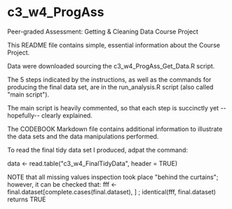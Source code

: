 # c3_w4_ProgAss

Peer-graded Assessment: Getting &amp; Cleaning Data Course Project

This README file contains simple, essential information about the Course Project. 

Data were downloaded sourcing the c3_w4_ProgAss_Get_Data.R script. 

The 5 steps indicated by the instructions, as well as the commands for producing the final data set, are in the run_analysis.R script (also called "main script"). 

The main script is heavily commented, so that each step is succinctly yet --hopefully-- clearly explained. 

The CODEBOOK Markdown file contains additional information to illustrate the data sets and the data manipulations performed. 

To read the final tidy data set I produced, adpat the command: 

data <- read.table("c3_w4_FinalTidyData", header = TRUE) 

NOTE that all missing values inspection took place "behind the curtains"; however, it can be checked that: 
fff <- final.dataset[complete.cases(final.dataset), ] ; 
identical(fff, final.dataset) 
returns TRUE 


